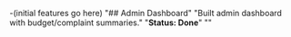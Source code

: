 -(initial features go here)
"## Admin Dashboard" 
"Built admin dashboard with budget/complaint summaries." 
"**Status: Done**" 
"" 
